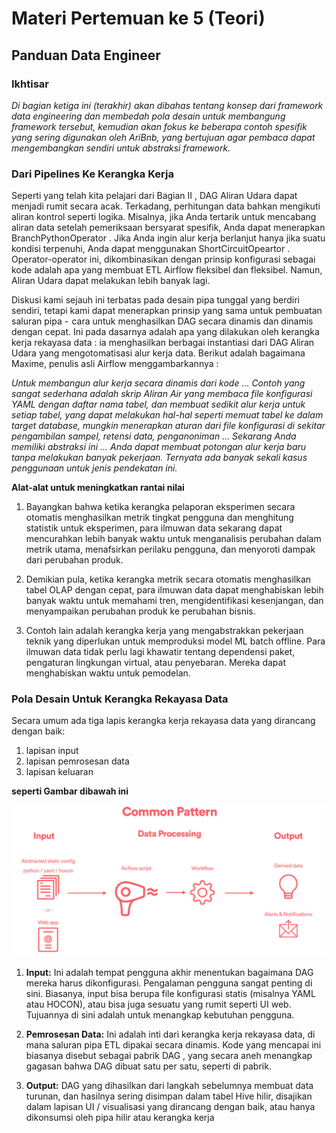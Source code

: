 # Materi Pertemuan ke 5 (Teori)

## Panduan Data Engineer 

### Ikhtisar
*Di bagian ketiga ini (terakhir) akan dibahas tentang konsep dari framework data engineering dan membedah pola desain untuk membangung framework tersebut, kemudian akan fokus ke beberapa contoh spesifik yang sering digunakan oleh AriBnb, yang bertujuan agar pembaca dapat mengembangkan sendiri untuk abstraksi framework.*

###  Dari Pipelines Ke Kerangka Kerja
Seperti yang telah kita pelajari dari Bagian II , DAG Aliran Udara dapat menjadi rumit secara acak. Terkadang, perhitungan data bahkan mengikuti aliran kontrol seperti logika. Misalnya, jika Anda tertarik untuk mencabang aliran data setelah pemeriksaan bersyarat spesifik, Anda dapat menerapkan BranchPythonOperator . Jika Anda ingin alur kerja berlanjut hanya jika suatu kondisi terpenuhi, Anda dapat menggunakan ShortCircuitOpeartor . Operator-operator ini, dikombinasikan dengan prinsip konfigurasi sebagai kode adalah apa yang membuat ETL Airflow fleksibel dan fleksibel. Namun, Aliran Udara dapat melakukan lebih banyak lagi.

Diskusi kami sejauh ini terbatas pada desain pipa tunggal yang berdiri sendiri, tetapi kami dapat menerapkan prinsip yang sama untuk pembuatan saluran pipa -  cara untuk menghasilkan DAG secara dinamis dan dinamis dengan cepat. Ini pada dasarnya adalah apa yang dilakukan oleh kerangka kerja rekayasa data : ia menghasilkan berbagai instantiasi dari DAG Aliran Udara yang mengotomatisasi alur kerja data. Berikut adalah bagaimana Maxime, penulis asli Airflow menggambarkannya :

*Untuk membangun alur kerja secara dinamis dari kode ... Contoh yang sangat sederhana adalah skrip Aliran Air yang membaca file   konfigurasi YAML dengan daftar nama tabel, dan membuat sedikit alur kerja untuk setiap tabel, yang dapat melakukan hal-hal seperti memuat tabel ke dalam target database, mungkin menerapkan aturan dari file konfigurasi di sekitar pengambilan sampel, retensi data, penganoniman ... Sekarang Anda memiliki abstraksi ini ... Anda dapat membuat potongan alur kerja baru tanpa melakukan banyak pekerjaan. Ternyata ada banyak sekali kasus penggunaan untuk jenis pendekatan ini.*

**Alat-alat untuk meningkatkan rantai nilai**

1. Bayangkan bahwa ketika kerangka pelaporan eksperimen secara otomatis menghasilkan 
metrik tingkat pengguna dan menghitung statistik untuk eksperimen, para ilmuwan data 
sekarang dapat mencurahkan lebih banyak waktu untuk menganalisis perubahan dalam metrik
utama, menafsirkan perilaku pengguna, dan menyoroti dampak dari perubahan produk.

2. Demikian pula, ketika kerangka metrik secara otomatis menghasilkan tabel OLAP 
dengan cepat, para ilmuwan data dapat menghabiskan lebih banyak waktu untuk memahami
tren, mengidentifikasi kesenjangan, dan menyampaikan perubahan produk ke perubahan 
bisnis.

3. Contoh lain adalah kerangka kerja yang mengabstrakkan pekerjaan teknik yang 
diperlukan untuk memproduksi model ML batch offline. Para ilmuwan data tidak perlu 
lagi khawatir tentang dependensi paket, pengaturan lingkungan virtual, atau 
penyebaran. Mereka dapat menghabiskan waktu untuk pemodelan.

### Pola Desain Untuk Kerangka Rekayasa Data
Secara umum ada tiga lapis kerangka kerja rekayasa data yang dirancang dengan baik: 
1. lapisan input
2. lapisan pemrosesan data
3. lapisan keluaran

**seperti Gambar dibawah ini**

<img src="https://github.com/lourenson10107/img/blob/master/pola desain.png">


1. **Input:** Ini adalah tempat pengguna akhir menentukan bagaimana DAG mereka harus dikonfigurasi. Pengalaman pengguna sangat penting di sini. Biasanya, input bisa berupa file konfigurasi statis (misalnya YAML atau HOCON), atau bisa juga sesuatu yang rumit seperti UI web. Tujuannya di sini adalah untuk menangkap kebutuhan pengguna.

2. **Pemrosesan Data:**  Ini adalah inti dari kerangka kerja rekayasa data, di mana saluran pipa ETL dipakai secara dinamis. Kode yang mencapai ini biasanya disebut sebagai pabrik DAG , yang secara aneh menangkap gagasan bahwa DAG dibuat satu per satu, seperti di pabrik.

3. **Output:** DAG yang dihasilkan dari langkah sebelumnya membuat data turunan, dan hasilnya sering disimpan dalam tabel Hive hilir, disajikan dalam lapisan UI / visualisasi yang dirancang dengan baik, atau hanya dikonsumsi oleh pipa hilir atau kerangka kerja
